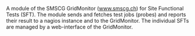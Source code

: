 A module of the SMSCG GridMonitor (www.smscg.ch) for Site Functional Tests (SFT). The module sends and fetches test jobs (probes) and reports their result to a nagios instance and to the GridMonitor.
The individual SFTs are managed by a web-interface of the GridMonitor.